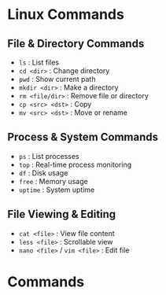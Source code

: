 # Linux Commands

## File & Directory Commands
- `ls` : List files
- `cd <dir>` : Change directory
- `pwd` : Show current path
- `mkdir <dir>` : Make a directory
- `rm <file/dir>` : Remove file or directory
- `cp <src> <dst>` : Copy
- `mv <src> <dst>` : Move or rename

## Process & System Commands
- `ps` : List processes
- `top` : Real-time process monitoring
- `df` : Disk usage
- `free` : Memory usage
- `uptime` : System uptime

## File Viewing & Editing
- `cat <file>` : View file content
- `less <file>` : Scrollable view
- `nano <file>` / `vim <file>` : Edit file
# Commands
